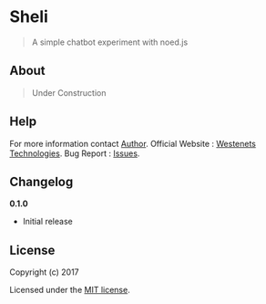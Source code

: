 # Sheli

> A simple chatbot experiment with noed.js

## About

> Under Construction

## Help

For more information contact [Author](mailto:chakraborty.deep013@gmail.com).
Official Website : [Westenets Technologies](http://westenets.com).
Bug Report : [Issues](https://github.com/DK013/sheli/issues).

## Changelog

__0.1.0__

- Initial release

## License

Copyright (c) 2017

Licensed under the [MIT license](LICENSE).
